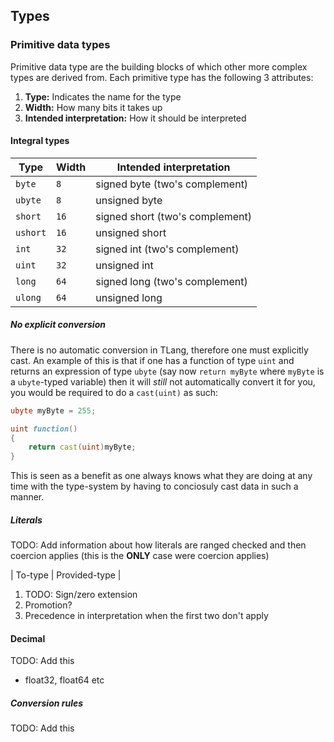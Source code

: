 ## Types

### Primitive data types

Primitive data type are the building blocks of which other more complex types are derived from. Each primitive type has the following 3 attributes:

1. **Type:** Indicates the name for the type
2. **Width:** How many bits it takes up
3. **Intended interpretation:** How it should be interpreted

#### Integral types

|   Type    | Width |     Intended interpretation     |
|-----------|-------|---------------------------------|
| `byte`    | `8`   | signed byte (two's complement)  |
| `ubyte`   | `8`   | unsigned byte                   |
| `short`   | `16`  | signed short (two's complement) |
| `ushort`  | `16`  | unsigned short                  |
| `int`     | `32`  | signed int (two's complement)   |
| `uint`    | `32`  | unsigned int                    |
| `long`    | `64`  | signed long (two's complement)  |
| `ulong`   | `64`  | unsigned long                   |


##### No explicit conversion

There is no automatic conversion in TLang, therefore one must explicitly cast. An example of this is that if one has a function of type `uint` and returns an expression of type `ubyte` (say now `return myByte` where `myByte` is a `ubyte`-typed variable) then it will _still_ not automatically convert it for you, you would be required to do a `cast(uint)` as such:

```{.d numberLines="1"}
ubyte myByte = 255;

uint function()
{
    return cast(uint)myByte;
}
```

This is seen as a benefit as one always knows what they are doing at any time with the type-system by having to conciosuly cast data in such a manner.

##### Literals

TODO: Add information about how literals are ranged checked and then coercion applies (this is the **ONLY** case were coercion applies)

| To-type | Provided-type |

1. TODO: Sign/zero extension
2. Promotion?
3. Precedence in interpretation when the first two don't apply

#### Decimal

TODO: Add this

* float32, float64 etc

##### Conversion rules

TODO: Add this